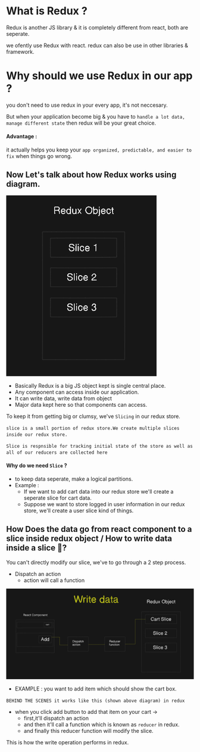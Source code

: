 # What is Redux ?
Redux is another JS library & it is completely different from react, both are seperate. 

we ofently use Redux with react. redux can also be use in other libraries & framework.

# Why should we use Redux in our app ?
 you don't need to use redux in your every app, it's not neccesary.

 But when your application become big & you have to `handle a lot data, manage different state` then redux will be your great choice.
 #### Advantage : 
 it actually helps you keep your `app organized, predictable, and easier to fix` when things go wrong.


 ## Now Let's talk about how Redux works using diagram.

![alt text](./Media/image.png)

* Basically Redux is a big JS object kept is single central place.
* Any component can access inside our application.
* It can write data, write data from object
* Major data kept here so that components can access.

To keep it from getting big or clumsy, we've `Slicing` in our redux store.

`slice is a small portion of redux store.We create multiple slices inside our redux store.`

`Slice is respnsible for tracking initial state of the store as well as all of our reducers are collected here`

#### Why do we need `Slice` ?

- to keep data seperate, make a logical partitions.
- Example : 
    - If we want to add cart data into our redux store we'll create a seperate slice for cart data.
    - Suppose we want to store logged in user information in our redux store, we'll create a user slice kind of things.

## How Does the data go from react component to a slice inside redux object / How to write data inside a slice 📝?

You can't directly modify our slice, we've to go through a 2 step process.

- Dispatch an action
    - action will call a function

![alt text](./Media/WriteData.png)

* EXAMPLE :
you want to add item which should show the cart box.

`BEHIND THE SCENES it works like this (shown above diagram) in redux`

* when you click add button to add that item on your cart ->
    * first,it'll dispatch an action
    * and then it'll call a function which is known as `reducer` in redux.
    * and finally this reducer function will modify the slice.

This is how the write operation performs in redux.

#


